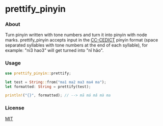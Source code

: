 # prettify_pinyin

### About
Turn pinyin written with tone numbers and turn it into pinyin with node marks. prettify_pinyin accepts input in the [CC-CEDICT](https://cc-cedict.org/wiki/format:syntax) pinyin format (space separated syllables with tone numbers at the end of each syllable), for example: "ni3 hao3" will get turned into "nǐ hǎo".

### Usage
```rust
use prettify_pinyin::prettify;

let test = String::from("ma1 ma2 ma3 ma4 ma");
let formatted: String = prettify(test);

println!("{}", formatted); // --> mā má mǎ mà ma
```

### License
[MIT](https://github.com/sotch-pr35mac/prettify_pinyin/blob/master/LICENSE)
